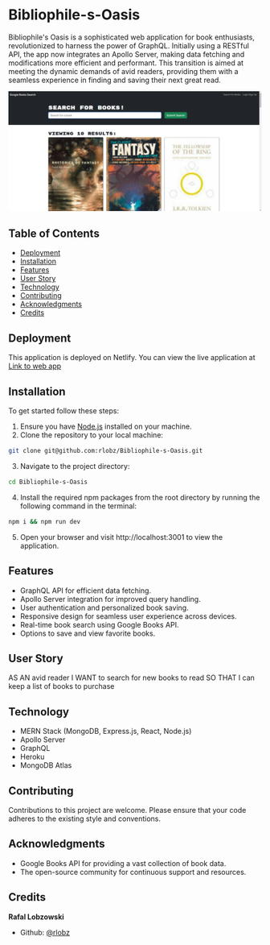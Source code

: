 # Bibliophile-s-Oasis

Bibliophile's Oasis is a sophisticated web application for book enthusiasts, revolutionized to harness the power of GraphQL. Initially using a RESTful API, the app now integrates an Apollo Server, making data fetching and modifications more efficient and performant. This transition is aimed at meeting the dynamic demands of avid readers, providing them with a seamless experience in finding and saving their next great read.

![screenshot of portfolio](./assets/bibliophile.png)

## Table of Contents

- [Deployment](#deployment)
- [Installation](#installation)
- [Features](#features)
- [User Story](#user-story)
- [Technology](#technology)
- [Contributing](#contributing)
- [Acknowledgments](#acknowledgments)
- [Credits](#credits)

## Deployment

This application is deployed on Netlify. You can view the live application at [Link to web app](https://bibliophile-s-oasis-cca76726eb04.herokuapp.com/)

## Installation

To get started follow these steps:

1. Ensure you have [Node.js](https://nodejs.org/en/) installed on your machine.
2. Clone the repository to your local machine:

```bash
git clone git@github.com:rlobz/Bibliophile-s-Oasis.git
```

3. Navigate to the project directory:

```bash
cd Bibliophile-s-Oasis
```

4. Install the required npm packages from the root directory by running the following command in the terminal:

```bash
npm i && npm run dev
```

5. Open your browser and visit http://localhost:3001 to view the application.

## Features

- GraphQL API for efficient data fetching.
- Apollo Server integration for improved query handling.
- User authentication and personalized book saving.
- Responsive design for seamless user experience across devices.
- Real-time book search using Google Books API.
- Options to save and view favorite books.

## User Story

AS AN avid reader
I WANT to search for new books to read
SO THAT I can keep a list of books to purchase

## Technology

- MERN Stack (MongoDB, Express.js, React, Node.js)
- Apollo Server
- GraphQL
- Heroku
- MongoDB Atlas

## Contributing

Contributions to this project are welcome. Please ensure that your code adheres to the existing style and conventions.

## Acknowledgments

- Google Books API for providing a vast collection of book data.
- The open-source community for continuous support and resources.

## Credits

**Rafal Lobzowski**
- Github: [@rlobz](https://github.com/rlobz)